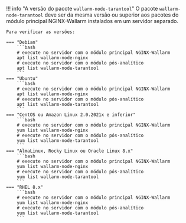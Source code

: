 !!! info "A versão do pacote `wallarm-node-tarantool`"
    O pacote `wallarm-node-tarantool` deve ser da mesma versão ou superior aos pacotes do módulo principal NGINX-Wallarm instalados em um servidor separado.

    Para verificar as versões:

    === "Debian"
        ```bash
        # execute no servidor com o módulo principal NGINX-Wallarm
        apt list wallarm-node-nginx
        # execute no servidor com o módulo pós-analítico
        apt list wallarm-node-tarantool
        ```
    === "Ubuntu"
        ```bash
        # execute no servidor com o módulo principal NGINX-Wallarm
        apt list wallarm-node-nginx
        # execute no servidor com o módulo pós-analítico
        apt list wallarm-node-tarantool
        ```
    === "CentOS ou Amazon Linux 2.0.2021x e inferior"
        ```bash
        # execute no servidor com o módulo principal NGINX-Wallarm
        yum list wallarm-node-nginx
        # execute no servidor com o módulo pós-analítico
        yum list wallarm-node-tarantool
        ```
    === "AlmaLinux, Rocky Linux ou Oracle Linux 8.x"
        ```bash
        # execute no servidor com o módulo principal NGINX-Wallarm
        yum list wallarm-node-nginx
        # execute no servidor com o módulo pós-analítico
        yum list wallarm-node-tarantool
        ```
    === "RHEL 8.x"
        ```bash
        # execute no servidor com o módulo principal NGINX-Wallarm
        yum list wallarm-node-nginx
        # execute no servidor com o módulo pós-analítico
        yum list wallarm-node-tarantool
        ```